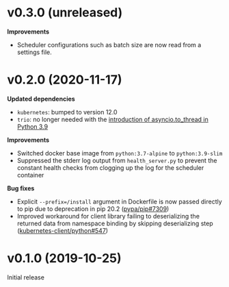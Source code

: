 # v0.3.0 (unreleased)

**Improvements**
- Scheduler configurations such as batch size are now read from a settings file.

# v0.2.0 (2020-11-17)

**Updated dependencies**
- `kubernetes`: bumped to version 12.0
- `trio`: no longer needed with the [introduction of asyncio.to_thread in Python 3.9](https://docs.python.org/3.9/library/asyncio-task.html#running-in-threads)

**Improvements**
- Switched docker base image from `python:3.7-alpine` to `python:3.9-slim`
- Suppressed the stderr log output from `health_server.py` to prevent the constant health checks from clogging up the log for the scheduler container

**Bug fixes**
- Explicit `--prefix=/install` argument in Dockerfile is now passed directly to pip due to deprecation in pip 20.2 ([pypa/pip#7309](https://github.com/pypa/pip/issues/7309))
- Improved workaround for client library failing to deserializing the returned data from namespace binding by skipping deserializing step ([kubernetes-client/python#547](https://github.com/kubernetes-client/python/issues/547))

# v0.1.0 (2019-10-25)
Initial release

